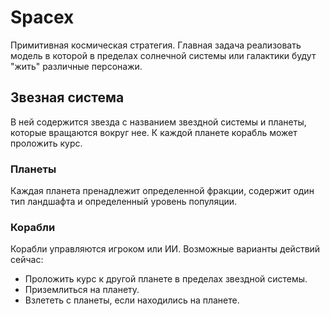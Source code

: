 # Spacex

Примитивная космическая стратегия. Главная задача реализовать модель в которой в пределах солнечной системы или галактики будут "жить" различные персонажи.

## Звезная система

В ней содержится звезда с названием звездной системы и планеты, которые вращаются вокруг нее. К каждой планете корабль может проложить курс.

### Планеты

Каждая планета пренадлежит определенной фракции, содержит один тип ландшафта и определенный уровень популяции.

### Корабли

Корабли управляются игроком или ИИ. Возможные варианты действий сейчас:

* Проложить курс к другой планете в пределах звездной системы.
* Приземлиться на планету.
* Взлететь с планеты, если находились на планете.
